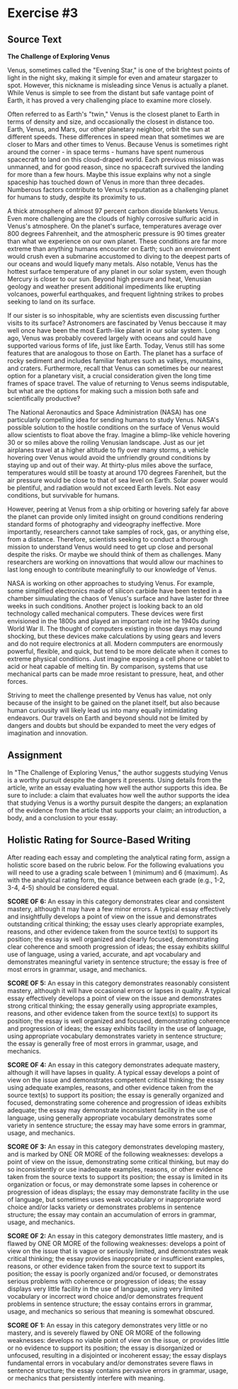 # Exercise #3

## Source Text
**The Challenge of Exploring Venus**

Venus, sometimes called the "Evening Star," is one of the brightest points of light in the night sky, making it simple for even and amateur stargazer to spot. However, this nickname is misleading since Venus is actually a planet. While Venus is simple to see from the distant but safe vantage point of Earth, it has proved a very challenging place to examine more closely.

Often referred to as Earth's "twin," Venus is the closest planet to Earth in terms of density and size, and occasionally the closest in distance too. Earth, Venus, and Mars, our other planetary neighbor, orbit the sun at different speeds. These differences in speed mean that sometimes we are closer to Mars and other times to Venus. Because Venus is sometimes right around the corner - in space terms - humans have spent numerous spacecraft to land on this cloud-draped world. Each previous mission was unmanned, and for good reason, since no spacecraft survived the landing for more than a few hours. Maybe this issue explains why not a single spaceship has touched down of Venus in more than three decades. Numberous factors contribute to Venus's reputation as a challenging planet for humans to study, despite its proximity to us.

A thick atmosphere of almost 97 percent carbon dioxide blankets Venus. Even more challenging are the clouds of highly corrosive sulfuric acid in Venus's atmosphere. On the planet's surface, temperatures average over 800 degrees Fahrenheit, and the atmospheric pressure is 90 times greater than what we experience on our own planet. These conditions are far more extreme than anything humans encounter on Earth; such an environment would crush even a submarine accustomed to diving to the deepest parts of our oceans and would liquefy many metals. Also notable, Venus has the hottest surface temperature of any planet in our solar system, even though Mercury is closer to our sun. Beyond high presure and heat, Venusian geology and weather present additional impediments like erupting volcanoes, powerful earthquakes, and frequent lightning strikes to probes seeking to land on its surface.

If our sister is so inhospitable, why are scientists even discussing further visits to its surface? Astronomers are fascinated by Venus beccause it may well once have been the most Earth-like planet in our solar system. Long ago, Venus was probably covered largely with oceans and could have supported various forms of life, just like Earth. Today, Venus still has some features that are analogous to those on Earth. The planet has a surface of rocky sediment and includes familiar features such as valleys, mountains, and craters. Furthermore, recall that Venus can sometimes be our nearest option for a planetary visit, a crucial consideration given the long time frames of space travel. The value of returning to Venus seems indisputable, but what are the options for making such a mission both safe and scientifically productive?

The National Aeronautics and Space Administration (NASA) has one particularly compelling idea for sending humans to study Venus. NASA's possible solution to the hostile conditions on the surface of Venus would allow scientists to float above the fray. Imagine a blimp-like vehicle hovering 30 or so miles above the roiling Venusian landscape. Just as our jet airplanes travel at a higher altitude to fly over many storms, a vehicle hovering over Venus would avoid the unfriendly ground conditions by staying up and out of their way. At thirty-plus miles above the surface, temperatures would still be toasty at around 170 degrees Farenheit, but the air pressure would be close to that of sea level on Earth. Solar power would be plentiful, and radiation would not exceed Earth levels. Not easy conditions, but survivable for humans.

However, peering at Venus from a ship orbiting or hovering safely far above the planet can provide only limited insight on ground conditions rendering standard forms of photography and videography ineffective. More importantly, researchers cannot take samples of rock, gas, or anything else, from a distance. Therefore, scientists seeking to conduct a thorough mission to understand Venus would need to get up close and personal despite the risks. Or maybe we should think of them as challenges. Many researchers are working on innovattions that would allow our machines to last long enough to contribute meaningfully to our knowledge of Venus.

NASA is working on other approaches to studying Venus. For example, some simplified electronics made of silicon carbide have been tested in a chamber simuulating the chaos of Venus's surface and have laster for three weeks in such conditions. Another project is looking back to an old technology called mechanical computers. These devices were first envisioned in the 1800s and played an important role int he 1940s during World War II. The thought of computers existing in those days may sound shocking, but these devices make calculations by using gears and levers and do not require electronics at all. Modern commputers are enormously powerful, flexible, and quick, but tend to be more delicate when it comes to extreme physical conditions. Just imagine exposing a cell phone or tablet to acid or heat capable of melting tin. By comparison, systems that use mechanical parts can be made mroe resistant to pressure, heat, and other forces.

Striving to meet the challenge presented by Venus has value, not only because of the insight to be gained on the planet itself, but also because human curiousity will likely lead us into many equally intimidating endeavors. Our travels on Earth and beyond should not be limited by dangers and doubts but should be expanded to meet the very edges of imagination and innovation.

## Assignment
In "The Challenge of Exploring Venus," the author suggests studying Venus is a worthy pursuit despite the dangers it presents. Using details from the article, write an essay evaluating how well the author supports this idea. Be sure to include: a claim that evaluates how well the author supports the idea that studying Venus is a worthy pursuit despite the dangers; an explanation of the evidence from the article that supports your claim; an introduction, a body, and a conclusion to your essay.

## Holistic Rating for Source-Based Writing
After reading each essay and completing the analytical rating form, assign a holistic score based on the rubric below. For the following evaluations you will need to use a grading scale between 1 (minimum) and 6 (maximum). As with the analytical rating form, the distance between each grade (e.g., 1-2, 3-4, 4-5) should be considered equal.

**SCORE OF 6:** An essay in this category demonstrates clear and consistent mastery, although it may have a few minor errors. A typical essay effectively and insightfully develops a point of view on the issue and demonstrates outstanding critical thinking; the essay uses clearly appropriate examples, reasons, and other evidence taken from the source text(s) to support its position; the essay is well organized and clearly focused, demonstrating clear coherence and smooth progression of ideas; the essay exhibits skillful use of language, using a varied, accurate, and apt vocabulary and demonstrates meaningful variety in sentence structure; the essay is free of most errors in grammar, usage, and mechanics.

**SCORE OF 5:** An essay in this category demonstrates reasonably consistent mastery, although it will have occasional errors or lapses in quality. A typical essay effectively develops a point of view on the issue and demonstrates strong critical thinking; the essay generally using appropriate examples, reasons, and other evidence taken from the source text(s) to support its position; the essay is well organized and focused, demonstrating coherence and progression of ideas; the essay exhibits facility in the use of language, using appropriate vocabulary demonstrates variety in sentence structure; the essay is generally free of most errors in grammar, usage, and mechanics.

**SCORE OF 4:** An essay in this category demonstrates adequate mastery, although it will have lapses in quality. A typical essay develops a point of view on the issue and demonstrates competent critical thinking; the essay using adequate examples, reasons, and other evidence taken from the source text(s) to support its position; the essay is generally organized and focused, demonstrating some coherence and progression of ideas exhibits adequate; the essay may demonstrate inconsistent facility in the use of language, using generally appropriate vocabulary demonstrates some variety in sentence structure; the essay may have some errors in grammar, usage, and mechanics.

**SCORE OF 3:** An essay in this category demonstrates developing mastery, and is marked by ONE OR MORE of the following weaknesses: develops a point of view on the issue, demonstrating some critical thinking, but may do so inconsistently or use inadequate examples, reasons, or other evidence taken from the source texts to support its position; the essay is limited in its organization or focus, or may demonstrate some lapses in coherence or progression of ideas displays; the essay may demonstrate facility in the use of language, but sometimes uses weak vocabulary or inappropriate word choice and/or lacks variety or demonstrates problems in sentence structure; the essay may contain an accumulation of errors in grammar, usage, and mechanics.

**SCORE OF 2:** An essay in this category demonstrates little mastery, and is flawed by ONE OR MORE of the following weaknesses: develops a point of view on the issue that is vague or seriously limited, and demonstrates weak critical thinking; the essay provides inappropriate or insufficient examples, reasons, or other evidence taken from the source text to support its position; the essay is poorly organized and/or focused, or demonstrates serious problems with coherence or progression of ideas; the essay displays very little facility in the use of language, using very limited vocabulary or incorrect word choice and/or demonstrates frequent problems in sentence structure; the essay contains errors in grammar, usage, and mechanics so serious that meaning is somewhat obscured.

**SCORE OF 1:** An essay in this category demonstrates very little or no mastery, and is severely flawed by ONE OR MORE of the following weaknesses: develops no viable point of view on the issue, or provides little or no evidence to support its position; the essay is disorganized or unfocused, resulting in a disjointed or incoherent essay; the essay displays fundamental errors in vocabulary and/or demonstrates severe flaws in sentence structure; the essay contains pervasive errors in grammar, usage, or mechanics that persistently interfere with meaning. 